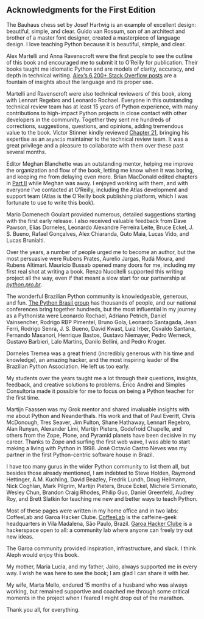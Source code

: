 ## Acknowledgments for the First Edition

The Bauhaus chess set by Josef Hartwig is an example of excellent design: beautiful, simple, and clear. Guido van Rossum, son of an architect and brother of a master font designer, created a masterpiece of language design. I love teaching Python because it is beautiful, simple, and clear.

Alex Martelli and Anna Ravenscroft were the first people to see the outline of this book and encouraged me to submit it to O’Reilly for publication. Their books taught me idiomatic Python and are models of clarity, accuracy, and depth in technical writing. [Alex’s 6,200+ Stack Overflow posts](https://fpy.li/p-7) are a fountain of insights about the language and its proper use.

Martelli and Ravenscroft were also technical reviewers of this book, along with Lennart Regebro and Leonardo Rochael. Everyone in this outstanding technical review team has at least 15 years of Python experience, with many contributions to high-impact Python projects in close contact with other developers in the community. Together they sent me hundreds of corrections, suggestions, questions, and opinions, adding tremendous value to the book. Victor Stinner kindly reviewed [Chapter 21](ch21.html#async_ch), bringing his expertise as an `asyncio` maintainer to the technical review team. It was a great privilege and a pleasure to collaborate with them over these past several months.

Editor Meghan Blanchette was an outstanding mentor, helping me improve the organization and flow of the book, letting me know when it was boring, and keeping me from delaying even more. Brian MacDonald edited chapters in [Part II](part02.html#function_objects_part) while Meghan was away. I enjoyed working with them, and with everyone I’ve contacted at O’Reilly, including the Atlas development and support team (Atlas is the O’Reilly book publishing platform, which I was fortunate to use to write this book).

Mario Domenech Goulart provided numerous, detailed suggestions starting with the first early release. I also received valuable feedback from Dave Pawson, Elias Dorneles, Leonardo Alexandre Ferreira Leite, Bruce Eckel, J. S. Bueno, Rafael Gonçalves, Alex Chiaranda, Guto Maia, Lucas Vido, and Lucas Brunialti.

Over the years, a number of people urged me to become an author, but the most persuasive were Rubens Prates, Aurelio Jargas, Rudá Moura, and Rubens Altimari. Mauricio Bussab opened many doors for me, including my first real shot at writing a book. Renzo Nuccitelli supported this writing project all the way, even if that meant a slow start for our partnership at [_python.pro.br_](https://fpy.li/p-8).

The wonderful Brazilian Python community is knowledgeable, generous, and fun. [The Python Brasil group](https://fpy.li/p-9) has thousands of people, and our national conferences bring together hundreds, but the most influential in my journey as a Pythonista were Leonardo Rochael, Adriano Petrich, Daniel Vainsencher, Rodrigo RBP Pimentel, Bruno Gola, Leonardo Santagada, Jean Ferri, Rodrigo Senra, J. S. Bueno, David Kwast, Luiz Irber, Osvaldo Santana, Fernando Masanori, Henrique Bastos, Gustavo Niemayer, Pedro Werneck, Gustavo Barbieri, Lalo Martins, Danilo Bellini, and Pedro Kroger.

Dorneles Tremea was a great friend (incredibly generous with his time and knowledge), an amazing hacker, and the most inspiring leader of the Brazilian Python Association. He left us too early.

My students over the years taught me a lot through their questions, insights, feedback, and creative solutions to problems. Érico Andrei and Simples Consultoria made it possible for me to focus on being a Python teacher for the first time.

Martijn Faassen was my Grok mentor and shared invaluable insights with me about Python and Neanderthals. His work and that of Paul Everitt, Chris McDonough, Tres Seaver, Jim Fulton, Shane Hathaway, Lennart Regebro, Alan Runyan, Alexander Limi, Martijn Pieters, Godefroid Chapelle, and others from the Zope, Plone, and Pyramid planets have been decisive in my career. Thanks to Zope and surfing the first web wave, I was able to start making a living with Python in 1998. José Octavio Castro Neves was my partner in the first Python-centric software house in Brazil.

I have too many gurus in the wider Python community to list them all, but besides those already mentioned, I am indebted to Steve Holden, Raymond Hettinger, A.M. Kuchling, David Beazley, Fredrik Lundh, Doug Hellmann, Nick Coghlan, Mark Pilgrim, Martijn Pieters, Bruce Eckel, Michele Simionato, Wesley Chun, Brandon Craig Rhodes, Philip Guo, Daniel Greenfeld, Audrey Roy, and Brett Slatkin for teaching me new and better ways to teach Python.

Most of these pages were written in my home office and in two labs: CoffeeLab and Garoa Hacker Clube. [CoffeeLab](https://fpy.li/p-10) is the caffeine-geek headquarters in Vila Madalena, São Paulo, Brazil. [Garoa Hacker Clube](https://fpy.li/p-11) is a hackerspace open to all: a community lab where anyone can freely try out new ideas.

The Garoa community provided inspiration, infrastructure, and slack. I think Aleph would enjoy this book.

My mother, Maria Lucia, and my father, Jairo, always supported me in every way. I wish he was here to see the book; I am glad I can share it with her.

My wife, Marta Mello, endured 15 months of a husband who was always working, but remained supportive and coached me through some critical moments in the project when I feared I might drop out of the marathon.

Thank you all, for everything.

[^1]: .